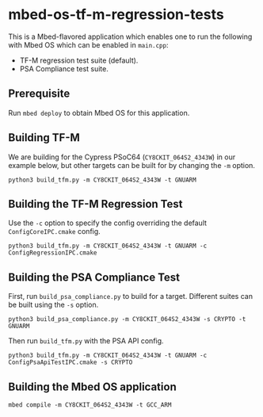 # mbed-os-tf-m-regression-tests

This is a Mbed-flavored application which enables one to run the following
with Mbed OS which can be enabled in `main.cpp`:
* TF-M regression test suite (default).
* PSA Compliance test suite.

## Prerequisite

Run `mbed deploy` to obtain Mbed OS for this application.

## Building TF-M

We are building for the Cypress PSoC64 (`CY8CKIT_064S2_4343W`) in our example
below, but other targets can be built for by changing the `-m` option.

```
python3 build_tfm.py -m CY8CKIT_064S2_4343W -t GNUARM
```

## Building the TF-M Regression Test

Use the `-c` option to specify the config overriding the default
`ConfigCoreIPC.cmake` config.

```
python3 build_tfm.py -m CY8CKIT_064S2_4343W -t GNUARM -c ConfigRegressionIPC.cmake
```

## Building the PSA Compliance Test

First, run `build_psa_compliance.py` to build for a target. Different suites can
be built using the `-s` option.

```
python3 build_psa_compliance.py -m CY8CKIT_064S2_4343W -s CRYPTO -t GNUARM
```

Then run `build_tfm.py` with the PSA API config.

```
python3 build_tfm.py -m CY8CKIT_064S2_4343W -t GNUARM -c ConfigPsaApiTestIPC.cmake -s CRYPTO
```

## Building the Mbed OS application

```
mbed compile -m CY8CKIT_064S2_4343W -t GCC_ARM
```
